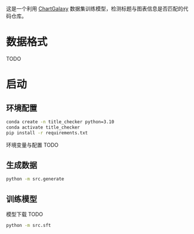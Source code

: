 这是一个利用 [ChartGalaxy](https://github.com/ChartGalaxy/ChartGalaxy) 数据集训练模型，检测标题与图表信息是否匹配的代码仓库。

# 数据格式
TODO

# 启动
## 环境配置
```bash
conda create -n title_checker python=3.10
conda activate title_checker
pip install -r requirements.txt
```

环境变量与配置 TODO

## 生成数据
```bash
python -m src.generate
```

## 训练模型
模型下载 TODO

```bash
python -m src.sft
```